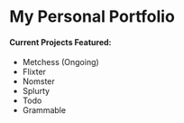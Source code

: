 # My Personal Portfolio

#### Current Projects Featured: 

* Metchess (Ongoing)
* Flixter
* Nomster
* Splurty
* Todo
* Grammable